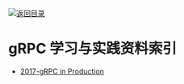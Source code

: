 [![返回目录](https://parg.co/UGo)](https://parg.co/b4z) 
 
 


 


 


 





# gRPC 学习与实践资料索引

- [2017-gRPC in Production](https://parg.co/ban)

